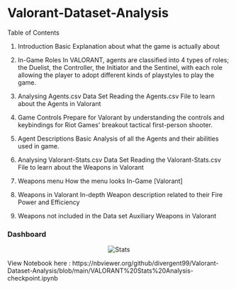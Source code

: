 # Valorant-Dataset-Analysis
Table of Contents
1. Introduction
Basic Explanation about what the game is actually about

2. In-Game Roles
In VALORANT, agents are classified into 4 types of roles; the Duelist, the Controller, the Initiator and the Sentinel, with each role allowing the player to adopt different kinds of playstyles to play the game.

3. Analysing Agents.csv Data Set
Reading the Agents.csv File to learn about the Agents in Valorant

4. Game Controls
Prepare for Valorant by understanding the controls and keybindings for Riot Games' breakout tactical first-person shooter.

5. Agent Descriptions
Basic Analysis of all the Agents and their abilities used in game.

6. Analysing Valorant-Stats.csv Data Set
Reading the Valorant-Stats.csv File to learn about the Weapons in Valorant

7. Weapons menu
How the menu looks In-Game [Valorant]

8. Weapons in Valorant
In-depth Weapon description related to their Fire Power and Efficiency

9. Weapons not included in the Data set
Auxiliary Weapons in Valorant

### **Dashboard**
<p align="center">
  <img src="https://github.com/divergent99/divergent99/blob/main/Repo_Images/valorant.png" alt="Stats" loop=False>
</p>
View Notebook here : https://nbviewer.org/github/divergent99/Valorant-Dataset-Analysis/blob/main/VALORANT%20Stats%20Analysis-checkpoint.ipynb
